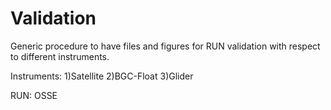 # Validation
Generic procedure to have files and figures for RUN validation with respect to different instruments.

Instruments: 
1)Satellite
2)BGC-Float
3)Glider

RUN:
OSSE

